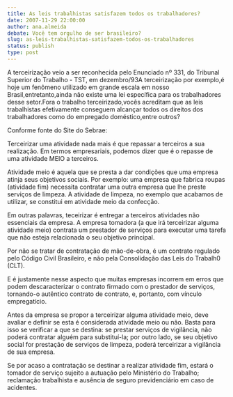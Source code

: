 ```yaml
---
title: As leis trabalhistas satisfazem todos os trabalhadores?
date: 2007-11-29 22:00:00
author: ana.almeida
debate: Você tem orgulho de ser brasileiro?
slug: as-leis-trabalhistas-satisfazem-todos-os-trabalhadores
status: publish 
type: post
---
```


A terceirização veio a ser reconhecida pelo Enunciado nº 331, do Tribunal Superior do Trabalho - TST, em dezembro/93A terceirização por exemplo,é hoje um fenômeno utilizado em grande escala em nosso Brasil,entretanto,ainda não existe uma lei específica para os trabalhadores desse setor.Fora o trabalho terceirizado,vocês acreditam que as leis trabalhistas efetivamente conseguem alcançar todos os direitos dos trabalhadores como do empregado doméstico,entre outros?  

  

Conforme fonte do Site do Sebrae:  

Terceirizar uma atividade nada mais é que repassar a terceiros a sua realização. Em termos empresariais, podemos dizer que é o repasse de uma atividade MEIO a terceiros.   

Atividade meio é aquela que se presta a dar condições que uma empresa atinja seus objetivos sociais. Por exemplo: uma empresa que fabrica roupas (atividade fim) necessita contratar uma outra empresa que lhe preste serviços de limpeza. A atividade de limpeza, no exemplo que acabamos de utilizar, se constitui em atividade meio da confecção.   

Em outras palavras, teceirizar é entregar a terceiros atividades não essenciais da empresa. A empresa tomadora (a que irá terceirizar alguma atividade meio) contrata um prestador de serviços para executar uma tarefa que não esteja relacionada o seu objetivo principal.   

Por não se tratar de contratação de mão-de-obra, é um contrato regulado pelo Código Civil Brasileiro, e não pela Consolidação das Leis do Trabalh0 (CLT).   

E é justamente nesse aspecto que muitas empresas incorrem em erros que podem descaracterizar o contrato firmado com o prestador de serviços, tornando-o autêntico contrato de contrato, e, portanto, com vínculo empregatício.   

Antes da empresa se propor a terceirizar alguma atividade meio, deve avaliar e definir se esta é considerada atividade meio ou não. Basta para isso se verificar a que se destina: se prestar serviços de vigilância, não poderá contratar alguém para substituí-la; por outro lado, se seu objetivo social for prestação de serviços de limpeza, poderá terceirizar a vigilância de sua empresa.   

Se por acaso a contratação se destinar a realizar atividade fim, estará o tomador de serviço sujeito a autuação pelo Ministério do Trabalho; reclamação trabalhista e ausência de seguro previdenciário em caso de acidentes.
